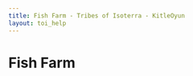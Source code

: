 ```yaml
---
title: Fish Farm - Tribes of Isoterra - KitleOyun
layout: toi_help
---
```


<h1 class="h1">Fish Farm</h1>
